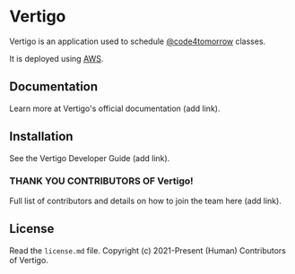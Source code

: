 # Vertigo

Vertigo is an application used to schedule [@code4tomorrow](https://github.com/code4tomorrow) classes.

It is deployed using [AWS](https://aws.amazon.com/).

## Documentation

Learn more at Vertigo's official documentation (add link).

## Installation

See the Vertigo Developer Guide (add link).

### THANK YOU CONTRIBUTORS OF Vertigo!

Full list of contributors and details on how to join the team here (add link).

## License

Read the `license.md` file. Copyright \(c\) 2021-Present (Human) Contributors of Vertigo.

